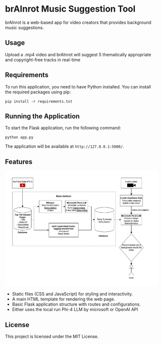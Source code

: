 # brAInrot Music Suggestion Tool

brAInrot is a web-based app for video creators that provides background music suggestions. 

## Usage

Upload a .mp4 video and brAInrot will suggest 5 thematically appropriate and copyright-free tracks in real-time

## Requirements

To run this application, you need to have Python installed. You can install the required packages using pip:

```
pip install -r requirements.txt
```

## Running the Application

To start the Flask application, run the following command:

```
python app.py
```

The application will be available at `http://127.0.0.1:5000/`.

## Features
![Music Analyser Architecture](images/Music_Analyser_Architecture.png)
- Static files (CSS and JavaScript) for styling and interactivity.
- A main HTML template for rendering the web page.
- Basic Flask application structure with routes and configurations.
- Either uses the local run Phi-4 LLM by microsoft or OpenAI API

## License

This project is licensed under the MIT License.